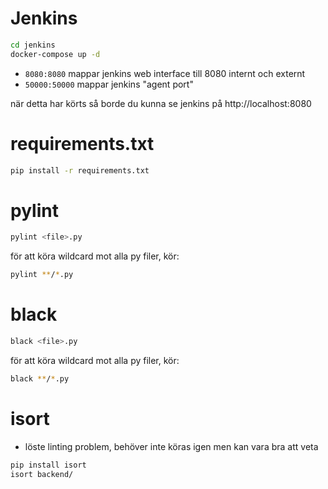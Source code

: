 # Jenkins

```bash
cd jenkins
docker-compose up -d
```
- `8080:8080` mappar jenkins web interface till 8080 internt och externt
- `50000:50000` mappar jenkins "agent port"

när detta har körts så borde du kunna se jenkins på
http://localhost:8080

# requirements.txt

```bash
pip install -r requirements.txt
```

# pylint

```bash
pylint <file>.py
```

för att köra wildcard mot alla py filer, kör:
```bash
pylint **/*.py
```

# black

```bash
black <file>.py
```

för att köra wildcard mot alla py filer, kör:
```bash
black **/*.py
```

# isort
- löste linting problem, behöver inte köras igen men kan vara bra att veta

```bash
pip install isort
isort backend/
```